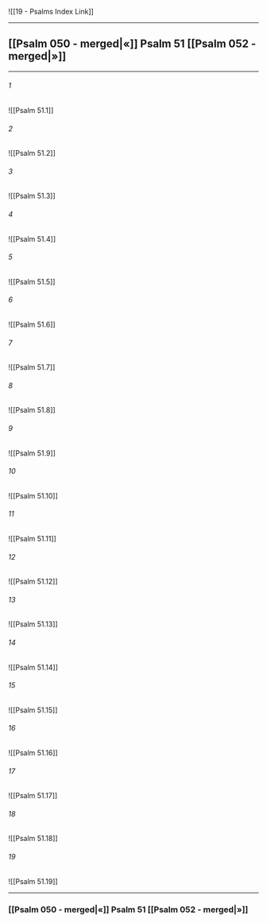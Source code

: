 ![[19 - Psalms Index Link]]

---
##  [[Psalm 050 - merged|«]] Psalm 51 [[Psalm 052 - merged|»]]

---

###### 1
![[Psalm 51.1]] 

###### 2
![[Psalm 51.2]] 

###### 3
![[Psalm 51.3]] 

###### 4
![[Psalm 51.4]]

###### 5 
![[Psalm 51.5]] 

###### 6
![[Psalm 51.6]] 

###### 7
![[Psalm 51.7]] 

###### 8
![[Psalm 51.8]] 

###### 9
![[Psalm 51.9]] 

###### 10
![[Psalm 51.10]] 

###### 11
![[Psalm 51.11]] 

###### 12
![[Psalm 51.12]]

###### 13
![[Psalm 51.13]] 

###### 14
![[Psalm 51.14]] 

###### 15
![[Psalm 51.15]]

###### 16
![[Psalm 51.16]] 

###### 17
![[Psalm 51.17]]

###### 18
![[Psalm 51.18]] 

###### 19
![[Psalm 51.19]] 


---
###  [[Psalm 050 - merged|«]] Psalm 51 [[Psalm 052 - merged|»]]